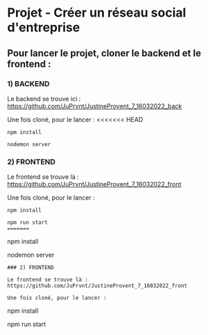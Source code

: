 # Projet - Créer un réseau social d'entreprise

## Pour lancer le projet, cloner le backend et le frontend :

### 1) BACKEND

Le backend se trouve ici : https://github.com/JuPrvnt/JustineProvent_7_16032022_back

Une fois cloné, pour le lancer :
<<<<<<< HEAD

```
npm install

nodemon server
```

### 2) FRONTEND

Le frontend se trouve là : https://github.com/JuPrvnt/JustineProvent_7_16032022_front

Une fois cloné, pour le lancer :

```
npm install

npm run start
=======
```
npm install

nodemon server
```
### 2) FRONTEND

Le frontend se trouve là : https://github.com/JuPrvnt/JustineProvent_7_16032022_front

Une fois cloné, pour le lancer :
```
npm install

npm run start 
```
